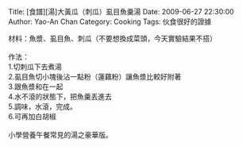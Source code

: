 Title: [食譜][湯]大黃瓜（刺瓜）虱目魚羹湯
Date: 2009-06-27 22:30:00
Author: Yao-An Chan
Category: Cooking
Tags: 伙食很好的證據


<div class='post'>
材料：魚漿、虱目魚、刺瓜（不要想換成菜頭，今天實驗結果不搭）<br /><br />作法：<br />1.切刺瓜下去煮湯<br />2.虱目魚切小塊後沾一點粉（蓮藕粉）讓魚漿比較好附著<br />3.跟魚漿和在一起<br />4.水不滾的狀態下，把魚羹丟進去<br />5.調味，水滾，完成。<br />6.可再加白胡椒<br /><br />小學營養午餐常見的湯之豪華版。</div>
